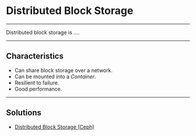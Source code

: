 # Distributed Block Storage
___

Distributed block storage is ....
___


## Characteristics

* Can share block storage over a network.
* Can be mounted into a *Container*.
* Resilient to failure.
* Good performance.

___


## Solutions

* [Distributed Block Storage (Ceph)](../solutions/distributed_block_storage_ceph.md)
